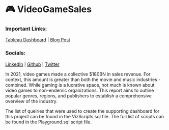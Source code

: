 # 🎮 VideoGameSales 

### Important Links:
[Tableau Dashboard](https://public.tableau.com/views/VideoGameSales_16739100252120/VideoGameSalesDashboard?:language=en-US&publish=yes&:display_count=n&:origin=viz_share_link) | [Blog Post](https://fortune-avocado-c5c.notion.site/Video-Game-Sales-3e1db42038184a8dac0c43a6011998e4)


### Socials:
[LinkedIn](https://www.linkedin.com/in/imjasonleo/) | [Github](https://github.com/JasonDoesCode) | [Twitter](https://twitter.com/JasonDoesCode)

In 2021, video games made a collective $180BN in sales revenue. For context, this amount is greater than both the movie and music industries - combined. While gaming is a lucrative space, not much is known about video games to non-endemic organizations. This report aims to outline popular genres, regions, and publishers to establish a comprehensive overview of the industry.

The list of queiries that were used to create the supporting dashboard for this project can be found in the VizScripts.sql file. The full list of scripts can be found in the Playground.sql script file.

